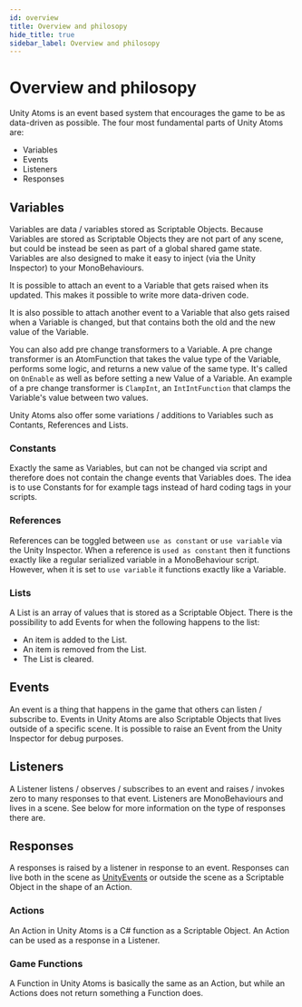 ```yaml
---
id: overview
title: Overview and philosopy
hide_title: true
sidebar_label: Overview and philosopy
---
```


# Overview and philosopy

Unity Atoms is an event based system that encourages the game to be as data-driven as possible. The four most fundamental parts of Unity Atoms are:

-   Variables
-   Events
-   Listeners
-   Responses

## Variables

Variables are data / variables stored as Scriptable Objects. Because Variables are stored as Scriptable Objects they are not part of any scene, but could be instead be seen as part of a global shared game state. Variables are also designed to make it easy to inject (via the Unity Inspector) to your MonoBehaviours.

It is possible to attach an event to a Variable that gets raised when its updated. This makes it possible to write more data-driven code.

It is also possible to attach another event to a Variable that also gets raised when a Variable is changed, but that contains both the old and the new value of the Variable.

You can also add pre change transformers to a Variable. A pre change transformer is an AtomFunction that takes the value type of the Variable, performs some logic, and returns a new value of the same type. It's called on `OnEnable` as well as before setting a new Value of a Variable. An example of a pre change transformer is `ClampInt`, an `IntIntFunction` that clamps the Variable's value between two values.

Unity Atoms also offer some variations / additions to Variables such as Contants, References and Lists.

### Constants

Exactly the same as Variables, but can not be changed via script and therefore does not contain the change events that Variables does. The idea is to use Constants for for example tags instead of hard coding tags in your scripts.

### References

References can be toggled between `use as constant` or `use variable` via the Unity Inspector. When a reference is `used as constant` then it functions exactly like a regular serialized variable in a MonoBehaviour script. However, when it is set to `use variable` it functions exactly like a Variable.

### Lists

A List is an array of values that is stored as a Scriptable Object. There is the possibility to add Events for when the following happens to the list:

-   An item is added to the List.
-   An item is removed from the List.
-   The List is cleared.

## Events

An event is a thing that happens in the game that others can listen / subscribe to. Events in Unity Atoms are also Scriptable Objects that lives outside of a specific scene. It is possible to raise an Event from the Unity Inspector for debug purposes.

## Listeners

A Listener listens / observes / subscribes to an event and raises / invokes zero to many responses to that event. Listeners are MonoBehaviours and lives in a scene. See below for more information on the type of responses there are.

## Responses

A responses is raised by a listener in response to an event. Responses can live both in the scene as [UnityEvents](https://docs.unity3d.com/ScriptReference/Events.UnityEvent.html) or outside the scene as a Scriptable Object in the shape of an Action.

### Actions

An Action in Unity Atoms is a C# function as a Scriptable Object. An Action can be used as a response in a Listener.

### Game Functions

A Function in Unity Atoms is basically the same as an Action, but while an Actions does not return something a Function does.
